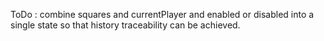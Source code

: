 ToDo : combine squares and currentPlayer and enabled or disabled into a single state so that history traceability can be achieved.
